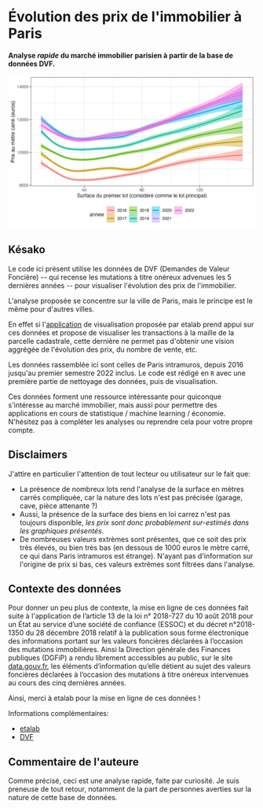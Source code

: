 # Évolution des prix de l'immobilier à Paris 

**Analyse *rapide* du marché immobilier parisien à partir de la base de données DVF.**


![alt text](https://github.com/BenedicteColnet/immobilier-paris/blob/main/prix_annee.jpg)

## Késako

Le code ici présent utilise les données de DVF (Demandes de Valeur Foncière) -- qui recense les mutations à titre onéreux advenues les 5 dernières années -- pour visualiser l'évolution des prix de l'immobilier. 

L'analyse proposée se concentre sur la ville de Paris, mais le principe est le même pour d'autres villes.

En effet si l'[application]([https://app.dvf.etalab.gouv.fr](https://app.dvf.etalab.gouv.fr/) ) de visualisation proposée par etalab prend appui sur ces données et propose de visualiser les transactions à la maille de la parcelle cadastrale, cette dernière ne permet pas d'obtenir une vision aggrégée de l'évolution des prix, du nombre de vente, etc.

Les données rassemblée ici sont celles de Paris intramuros, depuis 2016 jusqu'au premier semestre 2022 inclus. Le code est rédigé en `R` avec une première partie de nettoyage des données, puis de visualisation.

Ces données forment une ressource intéressante pour quiconque s'intéresse au marché immobilier, mais aussi pour permettre des applications en cours de statistique / machine learning / économie. N'hésitez pas à compléter les analyses ou reprendre cela pour votre propre compte.

## Disclaimers

J'attire en particulier l'attention de tout lecteur ou utilisateur sur le fait que:
- La présence de nombreux lots rend l'analyse de la surface en mètres carrés compliquée, car la nature des lots n'est pas précisée (garage, cave, pièce attenante ?)
- Aussi, la présence de la surface des biens en loi carrez n'est pas toujours disponible, *les prix sont donc probablement sur-estimés dans les graphiques présentés*.
- De nombreuses valeurs extrèmes sont présentes, que ce soit des prix très élevés, ou bien très bas (en dessous de 1000 euros le mètre carré, ce qui dans Paris intramuros est étrange). N'ayant pas d'information sur l'origine de prix si bas, ces valeurs extrêmes sont filtrées dans l'analyse. 

## Contexte des données

Pour donner un peu plus de contexte, la mise en ligne de ces données fait suite à l'application de l’article 13 de la loi n° 2018-727 du 10 août 2018 pour un État au service d’une société de confiance (ESSOC) et du décret n°2018-1350 du 28 décembre 2018 relatif à la publication sous forme électronique des informations portant sur les valeurs foncières déclarées à l’occasion des mutations immobilières. Ainsi la Direction générale des Finances publiques (DGFiP) a rendu librement accessibles au public, sur le site [data.gouv.fr](http://data.gouv.fr/), les éléments d’information qu’elle détient au sujet des valeurs foncières déclarées à l’occasion des mutations à titre onéreux intervenues au cours des cinq dernières années.

Ainsi, merci à etalab pour la mise en ligne de ces données !

Informations complémentaires:

- [etalab](https://www.etalab.gouv.fr/)
- [DVF](https://cadastre.data.gouv.fr/dvf)

## Commentaire de l'auteure

Comme précisé, ceci est une analyse rapide, faite par curiosité. Je suis preneuse de tout retour, notamment de la part de personnes averties sur la nature de cette base de données.
